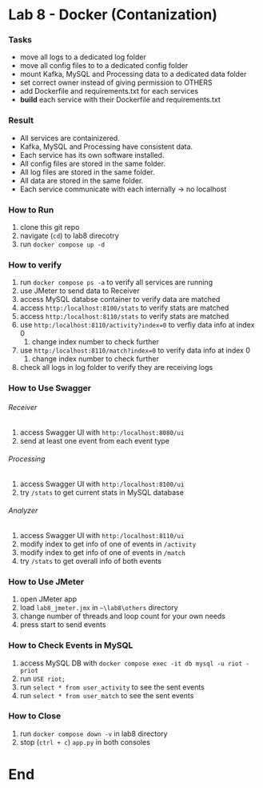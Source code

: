 # Lab 8 - Docker (Contanization)
### Tasks
- move all logs to a dedicated log folder
- move all config files to to a dedicated config folder
- mount Kafka, MySQL and Processing data to a dedicated data folder
- set correct owner instead of giving permission to OTHERS 
- add Dockerfile and requirements.txt for each services
- **build** each service with their Dockerfile and requirements.txt

### Result
- All services are containizered. 
- Kafka, MySQL and Processing have consistent data.
- Each service has its own software installed.
- All config files are stored in the same folder.
- All log files are stored in the same folder.
- All data are stored in the same folder.
- Each service communicate with each internally → no localhost

### How to Run
1. clone this git repo
2. navigate (`cd`) to lab8 direcotry 
3. run `docker compose up -d`

### How to verify
1. run `docker compose ps -a` to verify all services are running
2. use JMeter to send data to Receiver
3. access MySQL databse container to verify data are matched
4. access `http:/localhost:8100/stats` to verify stats are matched
5. access `http:/localhost:8110/stats` to verify stats are matched
6. use `http:/localhost:8110/activity?index=0` to verfiy data info at index 0
   1. change index number to check further
7. use `http:/localhost:8110/match?index=0` to verify data info at index 0
   1. change index number to check further
8. check all logs in log folder to verify they are receiving logs

### How to Use Swagger
###### Receiver
1. access Swagger UI with `http:/localhost:8080/ui`
2. send at least one event from each event type
###### Processing
1. access Swagger UI with `http:/localhost:8100/ui`
2. try `/stats` to get current stats in MySQL database
###### Analyzer
1. access Swagger UI with `http:/localhost:8110/ui`
2. modify index to get info of one of events in `/activity`
3. modify index to get info of one of events in `/match`
4. try `/stats` to get overall info of both events

### How to Use JMeter
1. open JMeter app
2. load `lab8_jmeter.jmx` in `~\lab8\others` directory
3. change number of threads and loop count for your own needs
4. press start to send events

### How to Check Events in MySQL
1. access MySQL DB with `docker compose exec -it db mysql -u riot -priot`
2. run `USE riot;`
3. run `select * from user_activity` to see the sent events
4. run `select * from user_match` to see the sent events

### How to Close
1. run `docker compose down -v` in lab8 directory
2. stop (`ctrl + c`) `app.py` in both consoles

# End